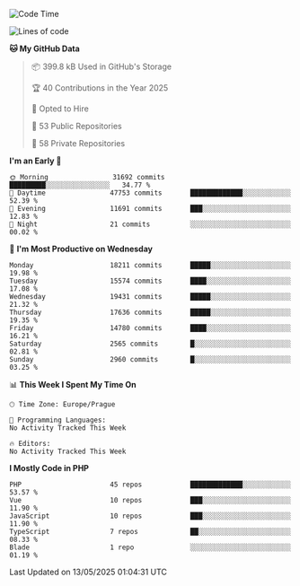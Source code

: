 <!--START_SECTION:waka-->
![Code Time](http://img.shields.io/badge/Code%20Time-1%2C584%20hrs%203%20mins-blue)

![Lines of code](https://img.shields.io/badge/From%20Hello%20World%20I%27ve%20Written-26.9%20million%20lines%20of%20code-blue)

**🐱 My GitHub Data** 

> 📦 399.8 kB Used in GitHub's Storage 
 > 
> 🏆 40 Contributions in the Year 2025
 > 
> 💼 Opted to Hire
 > 
> 📜 53 Public Repositories 
 > 
> 🔑 58 Private Repositories 
 > 
**I'm an Early 🐤** 

```text
🌞 Morning                31692 commits       █████████░░░░░░░░░░░░░░░░   34.77 % 
🌆 Daytime                47753 commits       █████████████░░░░░░░░░░░░   52.39 % 
🌃 Evening                11691 commits       ███░░░░░░░░░░░░░░░░░░░░░░   12.83 % 
🌙 Night                  21 commits          ░░░░░░░░░░░░░░░░░░░░░░░░░   00.02 % 
```
📅 **I'm Most Productive on Wednesday** 

```text
Monday                   18211 commits       █████░░░░░░░░░░░░░░░░░░░░   19.98 % 
Tuesday                  15574 commits       ████░░░░░░░░░░░░░░░░░░░░░   17.08 % 
Wednesday                19431 commits       █████░░░░░░░░░░░░░░░░░░░░   21.32 % 
Thursday                 17636 commits       █████░░░░░░░░░░░░░░░░░░░░   19.35 % 
Friday                   14780 commits       ████░░░░░░░░░░░░░░░░░░░░░   16.21 % 
Saturday                 2565 commits        █░░░░░░░░░░░░░░░░░░░░░░░░   02.81 % 
Sunday                   2960 commits        █░░░░░░░░░░░░░░░░░░░░░░░░   03.25 % 
```


📊 **This Week I Spent My Time On** 

```text
🕑︎ Time Zone: Europe/Prague

💬 Programming Languages: 
No Activity Tracked This Week

🔥 Editors: 
No Activity Tracked This Week
```

**I Mostly Code in PHP** 

```text
PHP                      45 repos            █████████████░░░░░░░░░░░░   53.57 % 
Vue                      10 repos            ███░░░░░░░░░░░░░░░░░░░░░░   11.90 % 
JavaScript               10 repos            ███░░░░░░░░░░░░░░░░░░░░░░   11.90 % 
TypeScript               7 repos             ██░░░░░░░░░░░░░░░░░░░░░░░   08.33 % 
Blade                    1 repo              ░░░░░░░░░░░░░░░░░░░░░░░░░   01.19 % 
```




 Last Updated on 13/05/2025 01:04:31 UTC
<!--END_SECTION:waka-->
<!--
**AlexKratky/AlexKratky** is a ✨ _special_ ✨ repository because its `README.md` (this file) appears on your GitHub profile.

Here are some ideas to get you started:

- 🔭 I’m currently working on ...
- 🌱 I’m currently learning ...
- 👯 I’m looking to collaborate on ...
- 🤔 I’m looking for help with ...
- 💬 Ask me about ...
- 📫 How to reach me: ...
- 😄 Pronouns: ...
- ⚡ Fun fact: ...
-->
